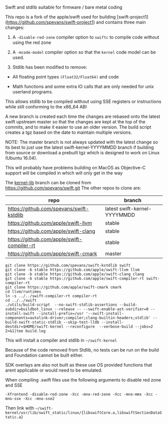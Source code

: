 Swift and stdlib suitable for firmware / bare metal coding


This repo is a fork of the apple/swift used for building [swift-project1]
(https://github.com/spevans/swift-project1) and contains three main changes:

1. A `-disable-red-zone` compiler option to `swiftc` to compile code without
   using the red zone


2. A `-mcode-model` compiler option so that the `kernel` code model can be
   used.

3. Stdlib has been modified to remove:

- All floating point types `(Float32/Float64)` and code

- Math functions and some extra IO calls that are only needed for unix userland
programs.

This allows stdlib to be compiled without using SSE registers or instructions
while still conforming to the x86_64 ABI


A new branch is created each time the changes are rebased onto the latest swift
upstream master so that the changes are kept at the top of the commits, and to
make it easier to use an older version. The build script creates a tgz based on
the date to maintain multiple versions.

NOTE: The master branch is not always updated with the latest change so its best
to just use the latest swift-kernel-YYYYMMDD branch if building from source or
download a prebuilt tgz which is designed to work on Linux (Ubuntu 16.04).

This will probably have problems building on MacOS as Objective-C support will
be compiled in which will only get in the way



The [kernel-lib](https://github.com/spevans/swift/tree/kernel-lib)
branch can be cloned from https://github.com/spevans/swift.git The other repos
to clone are:

| repo                                       | branch                       |
|--------------------------------------------|------------------------------|
| https://github.com/spevans/swift-kstdlib   | latest swift-kernel-YYYYMMDD |
| https://github.com/apple/swift-llvm        | stable                       |
| https://github.com/apple/swift-clang       | stable                       |
| https://github.com/apple/swift-compiler-rt | stable                       |
| https://github.com/apple/swift-cmark       | master                       |


```
git clone https://github.com/spevans/swift-kstdlib swift
git clone -b stable https://github.com/apple/swift-llvm llvm
git clone -b stable https://github.com/apple/swift-clang clang
git clone -b stable https://github.com/apple/swift-compiler-rt swift-compiler-rt
git clone https://github.com/apple/swift-cmark cmark
cd llvm/runtimes
ln -s ../../swift-compiler-rt compiler-rt
cd ../../swift
./utils/build-script  --no-swift-stdlib-assertions --build-subdir=buildbot_linux --release -- --swift-enable-ast-verifier=0 --install-swift --install-prefix=/usr '--swift-install-components=autolink-driver;compiler;clang-builtin-headers;stdlib' --build-swift-static-stdlib --skip-test-lldb --install-destdir=$HOME/swift-kernel --reconfigure  --verbose-build --jobs=2 2>&1|tee build.log
```

This will install a compiler and stdlib in `~/swift-kernel`


Because of the code removed from Stdlib, no tests can be run on the build and
Foundation cannot be built either.

SDK overlays are also not built as these use OS provided functions that arent
applicable or would need to be emulated.

When compiling .swift files use the following arguments to disable red zone and
SSE

`-Xfrontend -disable-red-zone -Xcc -mno-red-zone -Xcc -mno-mmx -Xcc -mno-sse -Xcc -mno-sse2`

Then link with `~/swift-kernel/usr/lib/swift_static/linux/{libswiftCore.a,libswiftSectionDataStatic.a}`
